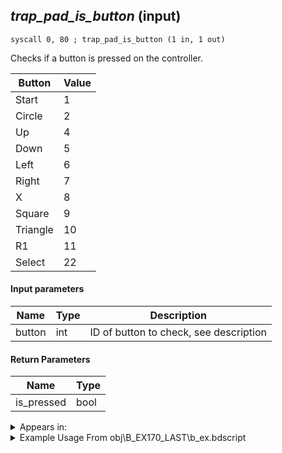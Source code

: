 ## *trap_pad_is_button* (input)

`syscall 0, 80 ; trap_pad_is_button (1 in, 1 out)`

Checks if a button is pressed on the controller.

| Button | Value |
|--------|-------|
| Start  | 1     |
| Circle | 2     |
| Up     | 4     |
| Down   | 5     |
| Left   | 6     |
| Right  | 7     |
| X      | 8     |
| Square | 9     |
| Triangle | 10  |
| R1     | 11    |
| Select | 22    |

#### Input parameters
| Name | Type | Description
|------|------|------------
| button   | int   | ID of button to check, see description


#### Return Parameters
| Name | Type
|------|-----
| is_pressed   | bool   


<details>
	<summary>Appears in:</summary>
| filename | Entity (obj)
|----------|-------------
| obj\B_EX170_LAST\b_ex.bdscript       | ((B) Xemnas (Final))          
| obj\B_EX170_LAST_LV99\b_ex.bdscript       | ((B99) Xemnas (Final) (Limit Cut The World of Nothing)?)          

</details>

<details>
	<summary>Example Usage From obj\B_EX170_LAST\b_ex.bdscript</summary>
```plaintext
L2134:
 jz L2167
 pushImm 8
 syscall 0, 80 ; trap_pad_is_button (1 in, 1 out)
 eqz 
 jz L2165
 pushFromPSpVal 144
 pushImmf 0
 syscall 1, 128 ; trap_obj_sysjump (2 in, 0 out)
 pushFromPSpVal 144
 pushImm 4
 syscall 1, 179 ; trap_obj_set_fall_motion (2 in, 0 out)
 pushImm 1
 popToSpVal 236
 jmp L2165
```
</details>

